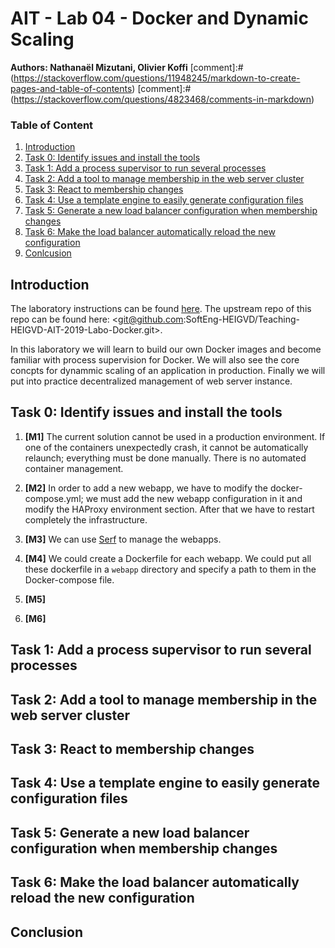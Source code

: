 # AIT - Lab 04 - Docker and Dynamic Scaling

**Authors: Nathanaël Mizutani, Olivier Koffi**
[comment]:#(https://stackoverflow.com/questions/11948245/markdown-to-create-pages-and-table-of-contents)
[comment]:#(https://stackoverflow.com/questions/4823468/comments-in-markdown)

### Table of Content
1. [Introduction](#introduction)
2. [Task 0: Identify issues and install the tools](#task0)
3. [Task 1: Add a process supervisor to run several processes](#task1)
4. [Task 2: Add a tool to manage membership in the web server cluster](#task2)
5. [Task 3: React to membership changes](#task3)
6. [Task 4: Use a template engine to easily generate configuration files](#task4)
7. [Task 5: Generate a new load balancer configuration when membership changes](#task5)
8. [Task 6: Make the load balancer automatically reload the new configuration](#task6)
9. [Conlcusion](#conclusion)

## Introduction <a name="introduction"></a>

The laboratory instructions can be found [here](../README.md).
The upstream repo of this repo can be found here: <git@github.com:SoftEng-HEIGVD/Teaching-HEIGVD-AIT-2019-Labo-Docker.git>.

In this laboratory we will learn to build our own Docker images and become familiar with process supervision for Docker. We will also see the core concpts for dynammic scaling of an application in production.
Finally we will put into practice decentralized management of web server instance.

## Task 0: Identify issues and install the tools <a name="task0"></a>

1. **[M1]** The current solution cannot be used in a production environment. If one of the containers unexpectedly crash, it cannot be automatically relaunch; everything must be done manually. There is no automated container management.

2. **[M2]** In order to add a new webapp, we have to modify the docker-compose.yml; we must add the new webapp configuration in it and modify the HAProxy environment section. After that we have to restart completely the infrastructure.

3. **[M3]** We can use [Serf](https://www.serf.io/) to manage the webapps.

4. **[M4]** We could create a Dockerfile for each webapp. We could put all these dockerfile in a `webapp` directory and specify a path to them in the Docker-compose file.

5. **[M5]**

6. **[M6]**

## Task 1: Add a process supervisor to run several processes <a name="task1"></a>

## Task 2: Add a tool to manage membership in the web server cluster <a name="task2"></a>

## Task 3: React to membership changes <a name="task3"></a>

## Task 4: Use a template engine to easily generate configuration files <a name="task4"></a>

## Task 5: Generate a new load balancer configuration when membership changes <a name="task5"></a>

## Task 6: Make the load balancer automatically reload the new configuration <a name="task6"></a>

## Conclusion <a name="conclusion"></a>
